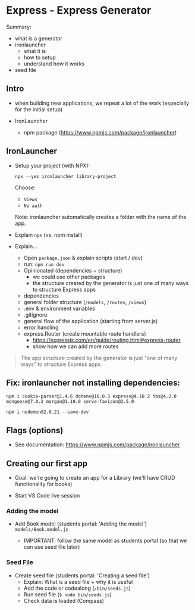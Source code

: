 

# Express - Express Generator


Summary:
- what is a generator
- ironlauncher
  - what it is
  - how to setup
  - understand how it works
- seed file




## Intro

- when building new applications, we repeat a lot of the work (especially for the initial setup)

- IronLauncher
  - npm package (https://www.npmjs.com/package/ironlauncher)




## IronLauncher


- Setup your project (with NPX):

    ```
    npx --yes ironlauncher library-project
    ```

    Choose:
    - `Views`
    - `No auth`

    <!-- 

    @Luis: 
      - create with auth & just go through the code ??
      - (instead of auth codealong)

    -->


    Note: ironlauncher automatically creates a folder with the name of the app.


- Explain `npx` (vs. npm install)

- Explain...
  - Open `package.json` & explain scripts (start / dev)
  - run: `npm run dev`
  - Opinionated (dependencies + structure)
    - we could use other packages
    - the structure created by the generator is just one of many ways to structure Express apps
  - dependencies
  - general folder structure (`/models`, `/routes`, `/views`)
  - .env & environment variables
    <!-- IMPORTANT: explain `environment variables` here -->
  - .gitignore
  - general flow of the application (starting from server.js)
  - error handling
  - express.Router (create mountable route handlers)
    - https://expressjs.com/en/guide/routing.html#express-router
    - show how we can add more routes



> The app structure created by the generator is just "one of many ways" to structure Express apps.



## Fix: ironlauncher not installing dependencies:
```
npm i cookie-parser@1.4.6 dotenv@16.0.3 express@4.18.2 hbs@4.2.0 mongoose@7.0.2 morgan@1.10.0 serve-favicon@2.5.0
```

```
npm i nodemon@2.0.21 --save-dev
```



## Flags (options)

- See documentation: https://www.npmjs.com/package/ironlauncher




## Creating our first app

- Goal: we're going to create an app for a Library (we'll have CRUD functionality for books)

- Start VS Code live session


### Adding the model

- Add Book model (students portal: 'Adding the model')
  `models/Book.model.js`

  - IMPORTANT: follow the same model as students portal (so that we can use seed file later)


### Seed File

- Create seed file (students portal: 'Creating a seed file')
  - Explain: What is a seed file + why it is useful
  - Add the code or codealong (`/bin/seeds.js`)
  - Run seed file (`$ node bin/seeds.js`)
  - Check data is loaded (Compass)

  
<!--
@Luis: drop DB library-project (from previous cohorts)
-->

